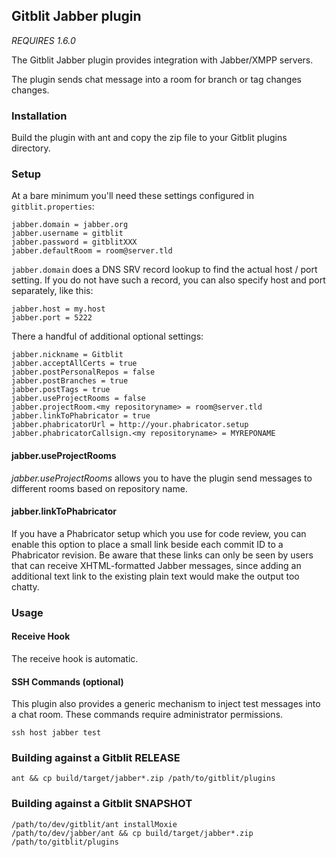 ## Gitblit Jabber plugin

*REQUIRES 1.6.0*

The Gitblit Jabber plugin provides integration with Jabber/XMPP servers.

The plugin sends chat message into a room for branch or tag changes changes.

### Installation

Build the plugin with ant and copy the zip file to your Gitblit plugins
directory.

### Setup

At a bare minimum you'll need these settings configured in `gitblit.properties`:

    jabber.domain = jabber.org
    jabber.username = gitblit
    jabber.password = gitblitXXX
    jabber.defaultRoom = room@server.tld

`jabber.domain` does a DNS SRV record lookup to find the actual host / port setting. If you do not have such a record, you can also specify host and port separately, like this:

	jabber.host = my.host
	jabber.port = 5222
	
There a handful of additional optional settings:

    jabber.nickname = Gitblit
    jabber.acceptAllCerts = true
    jabber.postPersonalRepos = false
    jabber.postBranches = true
    jabber.postTags = true
    jabber.useProjectRooms = false
    jabber.projectRoom.<my repositoryname> = room@server.tld
    jabber.linkToPhabricator = true
    jabber.phabricatorUrl = http://your.phabricator.setup
    jabber.phabricatorCallsign.<my repositoryname> = MYREPONAME

#### jabber.useProjectRooms

*jabber.useProjectRooms* allows you to have the plugin send messages to different
rooms based on repository name.

#### jabber.linkToPhabricator

If you have a Phabricator setup which you use for code review, you can enable this 
option to place a small link beside each commit ID to a Phabricator revision.
Be aware that these links can only be seen by users that can receive XHTML-formatted
Jabber messages, since adding an additional text link to the existing plain text 
would make the output too chatty.

### Usage

#### Receive Hook

The receive hook is automatic.

#### SSH Commands (optional)

This plugin also provides a generic mechanism to inject test messages into a chat room.  These commands require administrator permissions.

    ssh host jabber test

### Building against a Gitblit RELEASE

    ant && cp build/target/jabber*.zip /path/to/gitblit/plugins

### Building against a Gitblit SNAPSHOT

    /path/to/dev/gitblit/ant installMoxie
    /path/to/dev/jabber/ant && cp build/target/jabber*.zip /path/to/gitblit/plugins
